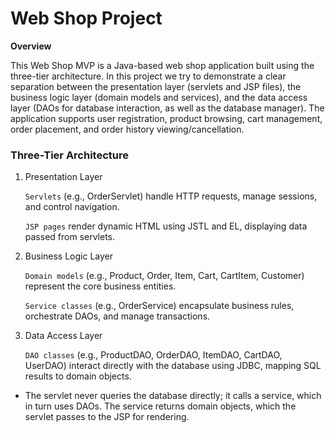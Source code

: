 <h1>Web Shop Project</h1>

**Overview**

This Web Shop MVP is a Java-based web shop application built using the three-tier architecture. 
In this project we try to demonstrate a clear separation between the presentation layer (servlets and JSP files), 
the business logic layer (domain models and services), and the data access layer (DAOs 
for database interaction, as well as the database manager). The application supports user registration, product browsing, 
cart management, order placement, and order history viewing/cancellation.

<h3>Three-Tier Architecture</h3>

1. Presentation Layer

    ```Servlets``` (e.g., OrderServlet) handle HTTP requests, manage sessions, and control navigation.

    ```JSP pages``` render dynamic HTML using JSTL and EL, displaying data passed from servlets.

2. Business Logic Layer

    ```Domain models``` (e.g., Product, Order, Item, Cart, CartItem, Customer) represent the core business entities.

    ```Service classes``` (e.g., OrderService) encapsulate business rules, orchestrate DAOs, and manage transactions.

3. Data Access Layer

    ```DAO classes``` (e.g., ProductDAO, OrderDAO, ItemDAO, CartDAO, UserDAO) interact directly with the database using JDBC, mapping SQL results to domain objects.

- The servlet never queries the database directly; it calls a service, which in turn uses DAOs. The service returns domain objects, which the servlet passes to the JSP for rendering.
